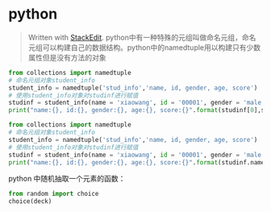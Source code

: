 # python
> Written with [StackEdit](https://stackedit.io/).
python中有一种特殊的元组叫做命名元组，命名元组可以构建自己的数据结构。python中的namedtuple用以构建只有少数属性但是没有方法的对象
```python
from collections import namedtuple
# 命名元组对象student_info
student_info = namedtuple('stud_info','name, id, gender, age, score')
# 使用student_info对象对studinf进行赋值
studinf = student_info(name = 'xiaowang', id = '00001', gender = 'male', age = 22, score = 99)
print("name:{}, id:{}, gender:{}, age:{}, score:{}".format(studinf[0],studinf[1],studinf[2],studinf[3],studinf[4]))
```
```python 
from collections import namedtuple
# 命名元组对象student_info
student_info = namedtuple('stud_info','name, id, gender, age, score')
# 使用student_info对象对studinf进行赋值
studinf = student_info(name = 'xiaowang', id = '00001', gender = 'male', age = 22, score = 99)
print("name:{}, id:{}, gender:{}, age:{}, score:{}".format(studinf.name,studinf.id,studinf.gender,studinf.age,studinf.score))
```
python 中随机抽取一个元素的函数：
```python 
from random import choice
choice(deck)
```
<!--stackedit_data:
eyJoaXN0b3J5IjpbLTEwNTE4MjQ0NTksMTIwOTU5MDcwOCwxOD
U5NzI2OTFdfQ==
-->
